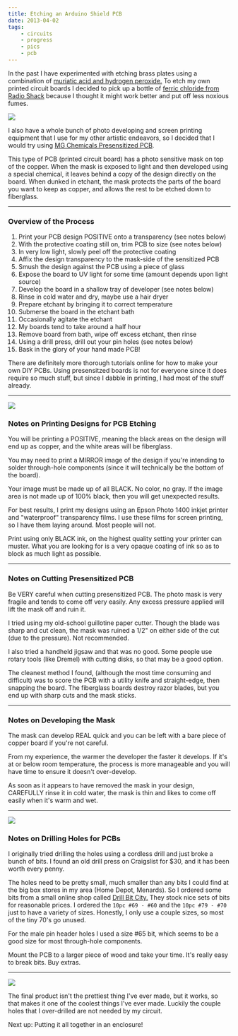 ```yaml
---
title: Etching an Arduino Shield PCB 
date: 2013-04-02
tags:  
    - circuits
    - progress
    - pics
    - pcb 
---
```


In the past I have experimented with etching brass plates using a combination of [muriatic acid and hydrogen peroxide.](http://www.instructables.com/id/Stop-using-Ferric-Chloride-etchant!--A-better-etc/)  To etch my own printed circuit boards I decided to pick up a bottle of [ferric chloride from Radio Shack](http://www.radioshack.com/product/index.jsp?productId=2102868#) because I thought it might work better and put off less noxious fumes.

![](http://draft.smartamp.brace.io/pictures/2013/pcb-etchant-developer/pcb-etchant-developer-medium.jpg)

I also have a whole bunch of photo developing and screen printing equipment that I use for my other artistic endeavors, so I decided that I would try using [MG Chemicals Presensitized PCB](http://www.mgchemicals.com/products/prototyping-and-circuit-repair/presensitized-boards/positive-presensitized-600-series/).  

This type of PCB (printed circuit board) has a photo sensitive mask on top of the copper.  When the mask is exposed to light and then developed using a special chemical, it leaves behind a copy of the design directly on the board.  When dunked in etchant, the mask protects the parts of the board you want to keep as copper, and allows the rest to be etched down to fiberglass.

<!-- more -->

----------

### Overview of the Process

1. Print your PCB design POSITIVE onto a transparency (see notes below)
2. With the protective coating still on, trim PCB to size (see notes below)
3. In very low light, slowly peel off the protective coating
4. Affix the design transparency to the mask-side of the sensitized PCB
5. Smush the design against the PCB using a piece of glass 
6. Expose the board to UV light for some time (amount depends upon light source)
7. Develop the board in a shallow tray of developer (see notes below)
8. Rinse in cold water and dry, maybe use a hair dryer
9. Prepare etchant by bringing it to correct temperature 
10. Submerse the board in the etchant bath
11. Occasionally agitate the etchant
13. My boards tend to take around a half hour
14. Remove board from bath, wipe off excess etchant, then rinse
16. Using a drill press, drill out your pin holes (see notes below)
17. Bask in the glory of your hand made PCB!

There are definitely more thorough tutorials online for how to make your own DIY PCBs.  Using presensitzed boards is not for everyone since it does require so much stuff, but since I dabble in printing, I had most of the stuff already.

----------

![](http://draft.smartamp.brace.io/pictures/2013/motion-radio-pcb-positive-etch-bottom-r2/motion-radio-pcb-positive-etch-bottom-r2-medium.jpg)

### Notes on Printing Designs for PCB Etching

You will be printing a POSITIVE, meaning the black areas on the design will end up as copper, and the white areas will be fiberglass. 

You may need to print a MIRROR image of the design if you're intending to solder through-hole components (since it will technically be the bottom of the board). 

Your image must be made up of all BLACK.  No color, no gray.  If the image area is not made up of 100% black, then you will get unexpected results.

For best results, I print my designs using an Epson Photo 1400 inkjet printer and "waterproof" transparency films.  I use these films for screen printing, so I have them laying around.  Most people will not.

Print using only BLACK ink, on the highest quality setting your printer can muster.  What you are looking for is a very opaque coating of ink so as to block as much light as possible.

----------

### Notes on Cutting Presensitized PCB 

Be VERY careful when cutting presensitized PCB. The photo mask is very fragile and tends to come off very easily.  Any excess pressure applied will lift the mask off and ruin it.

I tried using my old-school guillotine paper cutter. Though the blade was sharp and cut clean, the mask was ruined a 1/2" on either side of the cut (due to the pressure).  Not recommended.

I also tried a handheld jigsaw and that was no good.  Some people use rotary tools (like Dremel) with cutting disks, so that may be a good option.

The cleanest method I found, (although the most time consuming and difficult) was to score the PCB with a utility knife and straight-edge, then snapping the board.  The fiberglass boards destroy razor blades, but you end up with sharp cuts and the mask sticks.

----------

### Notes on Developing the Mask

The mask can develop REAL quick and you can be left with a bare piece of copper board if you're not careful.

From my experience, the warmer the developer the faster it develops.  If it's at or below room temperature, the process is more manageable and you will have time to ensure it doesn't over-develop.

As soon as it appears to have removed the mask in your design, CAREFULLY rinse it in cold water, the mask is thin and likes to come off easily when it's warm and wet.

----------

![](http://draft.smartamp.brace.io/pictures/2013/drillbit-city-bits/drillbit-city-bits-medium.jpg)

### Notes on Drilling Holes for PCBs

I originally tried drilling the holes using a cordless drill and just broke a bunch of bits.  I found an old drill press on Craigslist for $30, and it has been worth every penny.

The holes need to be pretty small, much smaller than any bits I could find at the big box stores in my area (Home Depot, Menards).  So I ordered some bits from a small online shop called [Drill Bit City.](https://www.drillbitcity.com/) They stock nice sets of bits for reasonable prices.  I ordered the `10pc #69 - #60` and the `10pc #79 - #70` just to have a variety of sizes.  Honestly, I only use a couple sizes, so most of the tiny 70's go unused.

For the male pin header holes I used a size #65 bit, which seems to be a good size for most through-hole components. 

Mount the PCB to a larger piece of wood and take your time.  It's really easy to break bits.  Buy extras.

----------

![](http://draft.smartamp.brace.io/pictures/2013/etched-motion-radio-pcb/etched-motion-radio-pcb-medium.jpg)

The final product isn't the prettiest thing I've ever made, but it works, so that makes it one of the coolest things I've ever made.  Luckily the couple holes that I over-drilled are not needed by my circuit. 

Next up: Putting it all together in an enclosure!